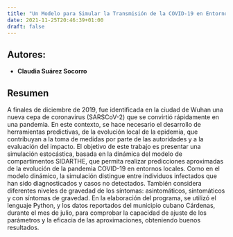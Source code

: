 ```yaml
---
title: "Un Modelo para Simular la Transmisión de la COVID-19 en Entornos Locales"
date: 2021-11-25T20:46:39+01:00
draft: false
---
```


## Autores:

* __Claudia Suárez Socorro__

## Resumen
A finales de diciembre de 2019, fue identificada en la ciudad de Wuhan una nueva cepa de coronavirus (SARSCoV-2) que se convirtió rápidamente en una pandemia. En este contexto, se hace necesario el desarrollo de herramientas predictivas, de la evolución local de la epidemia, que contribuyan a la toma de medidas por parte de las autoridades y a la evaluación del impacto. El objetivo de este trabajo es presentar una simulación estocástica, basada en la dinámica del modelo de compartimentos SIDARTHE, que permita realizar predicciones aproximadas de la evolución de la pandemia COVID-19 en entornos locales. Como en el modelo dinámico, la simulación distingue entre individuos infectados que han sido diagnosticados y casos no detectados. También considera diferentes niveles de gravedad de los sı́ntomas: asintomáticos, sintomáticos y con sı́ntomas de gravedad. En la elaboración del programa, se utilizó el lenguaje Python, y los datos reportados del municipio cubano Cárdenas, durante el mes de julio, para comprobar la capacidad de ajuste de los parámetros y la eficacia de las aproximaciones, obteniendo buenos resultados. 